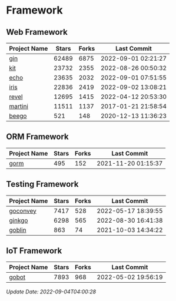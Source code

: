 # Framework

## Web Framework
| Project Name | Stars | Forks | Last Commit |
| ------------ | ----- | ----- | ----------- |
| [gin](https://github.com/gin-gonic/gin) | 62489 | 6875 | 2022-09-01 02:21:27 |
| [kit](https://github.com/go-kit/kit) | 23732 | 2355 | 2022-08-26 00:50:32 |
| [echo](https://github.com/labstack/echo) | 23635 | 2032 | 2022-09-01 07:51:55 |
| [iris](https://github.com/kataras/iris) | 22836 | 2419 | 2022-09-02 13:08:21 |
| [revel](https://github.com/revel/revel) | 12695 | 1415 | 2022-04-12 20:53:30 |
| [martini](https://github.com/go-martini/martini) | 11511 | 1137 | 2017-01-21 21:58:54 |
| [beego](https://github.com/astaxie/beego) | 521 | 148 | 2020-12-13 11:36:23 |

## ORM Framework
| Project Name | Stars | Forks | Last Commit |
| ------------ | ----- | ----- | ----------- |
| [gorm](https://github.com/jinzhu/gorm) | 495 | 152 | 2021-11-20 01:15:37 |

## Testing Framework
| Project Name | Stars | Forks | Last Commit |
| ------------ | ----- | ----- | ----------- |
| [goconvey](https://github.com/smartystreets/goconvey) | 7417 | 528 | 2022-05-17 18:39:55 |
| [ginkgo](https://github.com/onsi/ginkgo) | 6298 | 565 | 2022-08-30 16:41:38 |
| [goblin](https://github.com/franela/goblin) | 863 | 74 | 2021-10-03 14:34:22 |

## IoT Framework
| Project Name | Stars | Forks | Last Commit |
| ------------ | ----- | ----- | ----------- |
| [gobot](https://github.com/hybridgroup/gobot) | 7893 | 968 | 2022-05-02 19:56:19 |

*Update Date: 2022-09-04T04:00:28*
